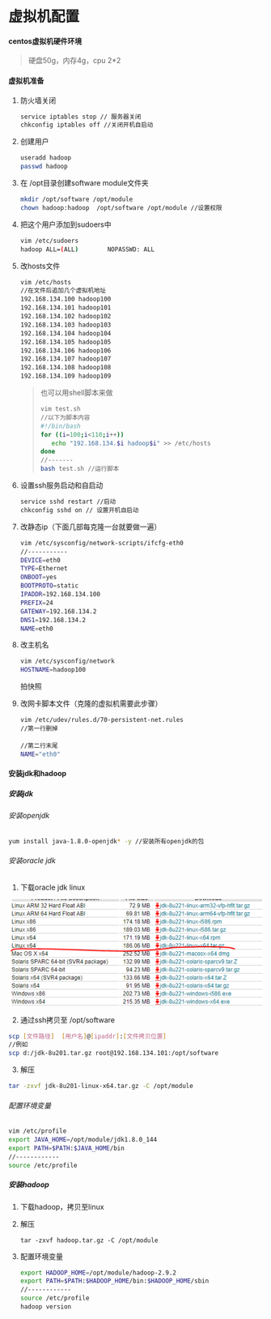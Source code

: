 # 虚拟机配置

#### centos虚拟机硬件环境

> 硬盘50g，内存4g，cpu 2*2

#### 虚拟机准备

1. 防火墙关闭

   ```bash
   service iptables stop // 服务器关闭
   chkconfig iptables off //关闭开机自启动
   ```

2. 创建用户

   ```bash
   useradd hadoop
   passwd hadoop
   ```

3. 在  /opt目录创建software module文件夹

   ```bash
   mkdir /opt/software /opt/module
   chown hadoop:hadoop  /opt/software /opt/module //设置权限
   ```

4. 把这个用户添加到sudoers中

   ```bash
   vim /etc/sudoers
   hadoop ALL=(ALL)        NOPASSWD: ALL
   ```

5. 改hosts文件

   ```bash
   vim /etc/hosts
   //在文件后追加几个虚拟机地址
   192.168.134.100 hadoop100
   192.168.134.101 hadoop101
   192.168.134.102 hadoop102
   192.168.134.103 hadoop103
   192.168.134.104 hadoop104
   192.168.134.105 hadoop105
   192.168.134.106 hadoop106
   192.168.134.107 hadoop107
   192.168.134.108 hadoop108
   192.168.134.109 hadoop109
   ```

   > 也可以用shell脚本来做
   >
   > ```bash
   > vim test.sh
   > //以下为脚本内容
   > #!/bin/bash
   > for ((i=100;i<110;i++))
   > 	echo "192.168.134.$i hadoop$i" >> /etc/hosts
   > done
   > //-------
   > bash test.sh //运行脚本
   > ```

6. 设置ssh服务启动和自启动

   ```bash
   service sshd restart //启动
   chkconfig sshd on // 设置开机自启动
   ```

7. 改静态ip（下面几部每克隆一台就要做一遍）

   ```bash
   vim /etc/sysconfig/network-scripts/ifcfg-eth0
   //-----------
   DEVICE=eth0
   TYPE=Ethernet
   ONBOOT=yes
   BOOTPROTO=static
   IPADDR=192.168.134.100
   PREFIX=24
   GATEWAY=192.168.134.2
   DNS1=192.168.134.2
   NAME=eth0
   ```

8. 改主机名

   ```bash
   vim /etc/sysconfig/network
   HOSTNAME=hadoop100
   ```

   拍快照

9. 改网卡脚本文件（克隆的虚拟机需要此步骤）

   ```bash
   vim /etc/udev/rules.d/70-persistent-net.rules
   //第一行删掉
   
   //第二行末尾 
   NAME="eth0"
   ```

#### 安装jdk和hadoop

##### 安装jdk

###### 安装openjdk

```bash
yum install java-1.8.0-openjdk* -y //安装所有openjdk的包
```

###### 安装oracle jdk

1. 下载oracle jdk linux

![](img/jdk下载.PNG)

2. 通过ssh拷贝至 /opt/software

```bash
scp [文件路径]  [用户名]@[ipaddr]:[文件拷贝位置]
//例如
scp d:/jdk-8u201.tar.gz root@192.168.134.101:/opt/software
```

3. 解压

```bash
tar -zxvf jdk-8u201-linux-x64.tar.gz -C /opt/module
```

###### 配置环境变量

```bash
vim /etc/profile
export JAVA_HOME=/opt/module/jdk1.8.0_144
export PATH=$PATH:$JAVA_HOME/bin
//------------
source /etc/profile 
```

##### 安装hadoop

1. 下载hadoop，拷贝至linux

2. 解压

   ```bashj
   tar -zxvf hadoop.tar.gz -C /opt/module
   ```

3. 配置环境变量

   ```bash
   export HADOOP_HOME=/opt/module/hadoop-2.9.2
   export PATH=$PATH:$HADOOP_HOME/bin:$HADOOP_HOME/sbin
   //------------
   source /etc/profile 
   hadoop version
   ```

